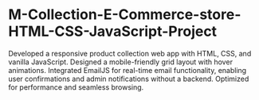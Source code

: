 # M-Collection-E-Commerce-store-HTML-CSS-JavaScript-Project
Developed a responsive product collection web app with HTML, CSS, and vanilla JavaScript. Designed a mobile-friendly grid layout with hover animations. Integrated EmailJS for real-time email functionality, enabling user confirmations and admin notifications without a backend. Optimized for performance and seamless browsing.
